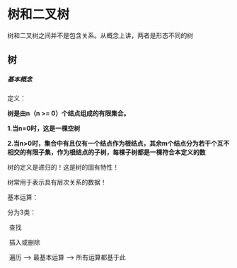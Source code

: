 # 树和二叉树

树和二叉树之间并不是包含关系。从概念上讲，两者是形态不同的树



## 树

##### 基本概念

定义：

**树是由n（n >= 0）个结点组成的有限集合。**

**1.当n=0时，这是一棵空树**

**2.当n>0时，集合中有且仅有一个结点作为根结点，其余m个结点分为若干个互不相交的有限子集，作为根结点的子树，每棵子树都是一棵符合本定义的数**

树的定义是递归的！这是树的固有特性！

树常用于表示具有层次关系的数据！



基本运算：

分为3类：

​	查找

​	插入或删除

​	遍历 --> 最基本运算  --> 所有运算都基于此